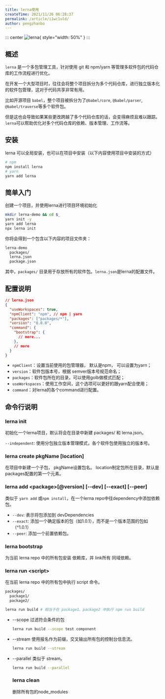 ```yaml
---
title: lerna使用
createTime: 2021/11/26 06:28:37
permalink: /article/i1wc1uld/
author: pengzhanbo
---
```


::: center
![lerna](https://user-images.githubusercontent.com/645641/79596653-38f81200-80e1-11ea-98cd-1c6a3bb5de51.png){ style="width: 50%" }
:::

## 概述

`lerna` 是一个多包管理工具，针对使用 git 和 npm/yarn 等管理多软件包的代码仓库的工作流程进行优化。

在开发一个大型项目时，往往会将整个项目拆分为多个代码仓库，进行独立版本化的软件包管理，这对于代码共享非常有用。

比如开源项目 `babel`，整个项目被拆分为了`@babel/core`, `@babel/parser`, `@babel/traverse`等多个软件包。

但是这也会导致如果某些更改跨越了多个代码仓库的话，会变得麻烦且难以跟踪。
`lerna`可以帮助优化对多个代码仓库的依赖、版本管理、工作流等。

## 安装

lerna 可以全局安装，也可以在项目中安装（以下内容使用项目中安装的方式）
``` sh
# npm
npm install lerna
# yarn
yarn add lerna
```

## 简单入门

创建一个项目，并使用lerna进行项目环境初始化
``` sh
mkdir lerna-demo && cd $_
yarn init -y
yarn add lerna
npx lerna init
```
你将会得到一个包含以下内容的项目文件夹：
``` sh
lerna-demo
  packages/
  lerna.json
  package.json
```

其中，`packages/` 目录用于存放所有的软件包。`lerna.json`是lerna的配置文件。


## 配置说明
``` json
// lerna.json
{
  "useWorkspaces": true,
  "npmClient": "npm", // npm | yarn
  "packages": ["packages/*"],
  "version": "0.0.0",
  "command": {
    "bootstrap": {
      // more...
    },
    // more
  }
}
```

- `npmClient`：设置当前使用的包管理器， 默认是npm， 可以设置为yarn；
- `version`：软件包版本号，根据 semver版本号规范命名；
- `packages`：软件包所在的目录，可以使用golb做模式匹配；
- `useWorkspaces`：使用工作空间，这个选项可以更好的跟yarn配合使用；
- `command`：对lerna的各个command进行配置。

## 命令行说明

### lerna init
初始化一个lerna项目，默认将会在目录中新建 packages/ 和 lerna.json。

`--independent`: 使用分包独立版本管理模式，各个软件包使用独立的版本号。


### lerna create pkgName [location]
在项目中新建一个子包， pkgName设置包名。 location制定包所在目录，默认是 packages配置的第一个元素。

### lerna add \<package\>[@version] [--dev] [--exact] [--peer]
类似于 `yarn add` 或`npm install`，在一个lerna repo中往dependency中添加依赖包。
- `--dev`: 表示将包添加到 devDependencies
- `--exact`: 添加一个确定版本的包（如1.0.1），而不是一个版本范围的包如（^1.0.1）
- `--peer`: 添加一个前置依赖包。

### lerna bootstrap
为当前 lerna repo 中的所有包安装 依赖库，并 link所有 同域依赖。

### lerna run \<script\>

在当前 lerna repo 中的所有包中执行 script 命令。
``` sh
packages/
  package1/
  package2/
```
``` sh
lerna run build # 相当于在 package1、package2 中执行 npm run build
```
- --scope 过滤符合条件的包
  ``` sh
  lerna run build --scope test component
  ```
- --stream 使用报名作为前缀，交叉输出所有包的控制台信息流。
  ``` sh
  lerna run build --stream
  ```
- --parallel 类似于 stream。
  ``` sh
  lerna run build --parallel
  ```

  ### lerna clean
  删除所有包的node_modules
